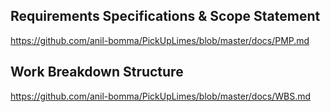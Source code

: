 ## Requirements Specifications & Scope Statement

https://github.com/anil-bomma/PickUpLimes/blob/master/docs/PMP.md

## Work Breakdown Structure

https://github.com/anil-bomma/PickUpLimes/blob/master/docs/WBS.md
